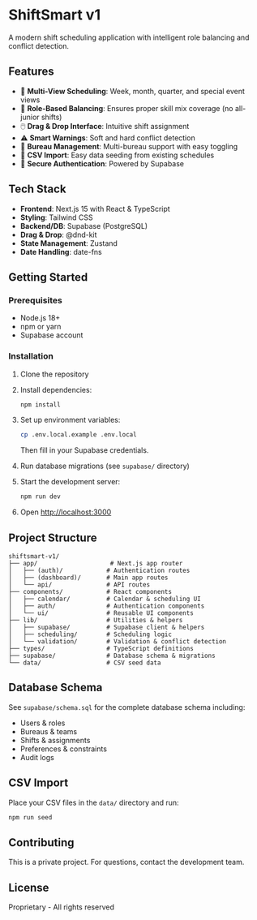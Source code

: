 # ShiftSmart v1

A modern shift scheduling application with intelligent role balancing and conflict detection.

## Features

- 📅 **Multi-View Scheduling**: Week, month, quarter, and special event views
- 👥 **Role-Based Balancing**: Ensures proper skill mix coverage (no all-junior shifts)
- 🖱️ **Drag & Drop Interface**: Intuitive shift assignment
- ⚠️ **Smart Warnings**: Soft and hard conflict detection
- 🏢 **Bureau Management**: Multi-bureau support with easy toggling
- 💾 **CSV Import**: Easy data seeding from existing schedules
- 🔐 **Secure Authentication**: Powered by Supabase

## Tech Stack

- **Frontend**: Next.js 15 with React & TypeScript
- **Styling**: Tailwind CSS
- **Backend/DB**: Supabase (PostgreSQL)
- **Drag & Drop**: @dnd-kit
- **State Management**: Zustand
- **Date Handling**: date-fns

## Getting Started

### Prerequisites

- Node.js 18+ 
- npm or yarn
- Supabase account

### Installation

1. Clone the repository
2. Install dependencies:
   ```bash
   npm install
   ```

3. Set up environment variables:
   ```bash
   cp .env.local.example .env.local
   ```
   Then fill in your Supabase credentials.

4. Run database migrations (see `supabase/` directory)

5. Start the development server:
   ```bash
   npm run dev
   ```

6. Open [http://localhost:3000](http://localhost:3000)

## Project Structure

```
shiftsmart-v1/
├── app/                    # Next.js app router
│   ├── (auth)/            # Authentication routes
│   ├── (dashboard)/       # Main app routes
│   └── api/               # API routes
├── components/            # React components
│   ├── calendar/          # Calendar & scheduling UI
│   ├── auth/              # Authentication components
│   └── ui/                # Reusable UI components
├── lib/                   # Utilities & helpers
│   ├── supabase/          # Supabase client & helpers
│   ├── scheduling/        # Scheduling logic
│   └── validation/        # Validation & conflict detection
├── types/                 # TypeScript definitions
├── supabase/              # Database schema & migrations
└── data/                  # CSV seed data

```

## Database Schema

See `supabase/schema.sql` for the complete database schema including:
- Users & roles
- Bureaus & teams
- Shifts & assignments
- Preferences & constraints
- Audit logs

## CSV Import

Place your CSV files in the `data/` directory and run:
```bash
npm run seed
```

## Contributing

This is a private project. For questions, contact the development team.

## License

Proprietary - All rights reserved
